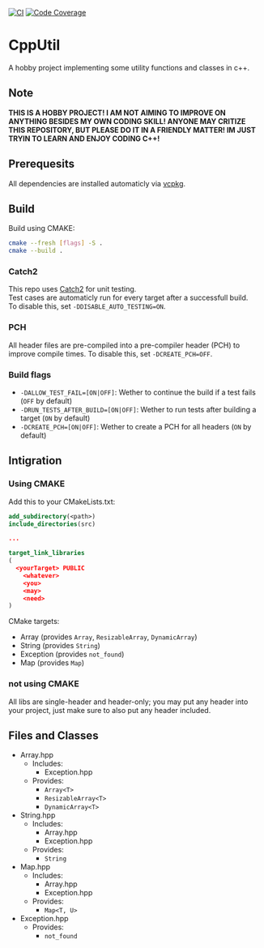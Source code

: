 [![CI](https://github.com/Hphone123/CppUtil/actions/workflows/ci.yaml/badge.svg)](https://github.com/Hphone123/CppUtil/actions/workflows/ci.yaml)
[![Code Coverage](https://hphone123.github.io/CppUtil/badge.svg)](https://github.com/Hphone123/CppUtil/)

# CppUtil

A hobby project implementing some utility functions and classes in c++.

## Note

**THIS IS A HOBBY PROJECT! I AM NOT AIMING TO IMPROVE ON ANYTHING BESIDES MY OWN CODING SKILL! ANYONE MAY CRITIZE THIS REPOSITORY, BUT PLEASE DO IT IN A FRIENDLY MATTER! IM JUST TRYIN TO LEARN AND ENJOY CODING C++!**

## Prerequesits

All dependencies are installed automaticly via [vcpkg](https://learn.microsoft.com/en-us/vcpkg/get_started/get-started).

## Build

Build using CMAKE:

``` sh
cmake --fresh [flags] -S .
cmake --build .
```



### Catch2

This repo uses [Catch2](https://github.com/catchorg/Catch2) for unit testing. \
Test cases are automaticly run for every target after a successfull build. \
To disable this, set `-DDISABLE_AUTO_TESTING=ON`.

### PCH

All header files are pre-compiled into a pre-compiler header (PCH) to improve compile times.
To disable this, set `-DCREATE_PCH=OFF`.

### Build flags

- `-DALLOW_TEST_FAIL=[ON|OFF]`: Wether to continue the build if a test fails (`OFF` by default)
- `-DRUN_TESTS_AFTER_BUILD=[ON|OFF]`: Wether to run tests after building a target (`ON` by default)
- `-DCREATE_PCH=[ON|OFF]`: Wether to create a PCH for all headers (`ON` by default)

## Intigration

### Using CMAKE

Add this to your CMakeLists.txt: 
``` CMake
add_subdirectory(<path>)
include_directories(src)

...

target_link_libraries
(
  <yourTarget> PUBLIC
    <whatever>
    <you>
    <may>
    <need>
)
```

CMake targets:
- Array (provides `Array`, `ResizableArray`, `DynamicArray`)
- String (provides `String`)
- Exception (provides `not_found`)
- Map (provides `Map`)

### not using CMAKE

All libs are single-header and header-only; you may put any header into your project, just  make sure to also put any header included.

## Files and Classes
- Array.hpp
  - Includes:
    - Exception.hpp
  - Provides:
    - `Array<T>`
    - `ResizableArray<T>`
    - `DynamicArray<T>`
- String.hpp
  - Includes:
    - Array.hpp
    - Exception.hpp
  - Provides:
    - `String`
- Map.hpp
  - Includes:
    - Array.hpp
    - Exception.hpp
  - Provides:
    - `Map<T, U>`
- Exception.hpp
  - Provides:
    - `not_found`
